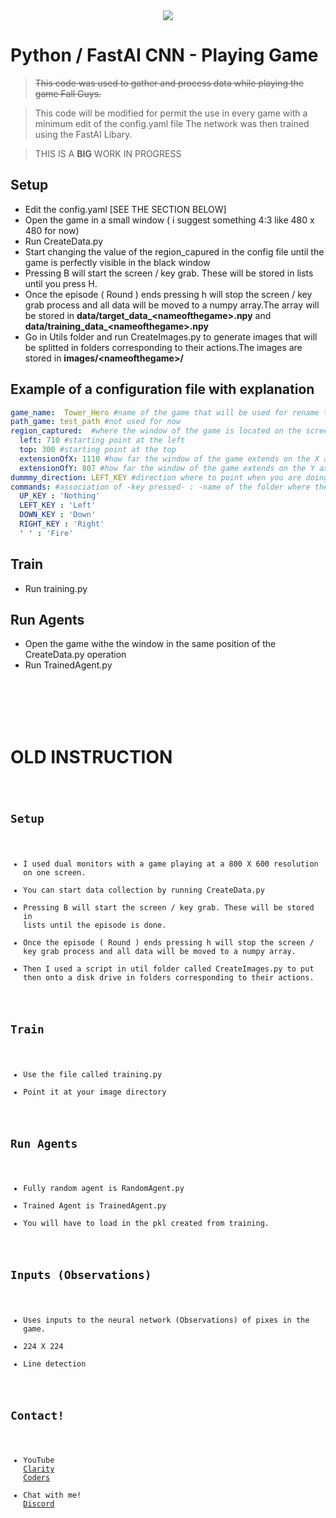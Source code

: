 <div style="width:100%; text-align:center"><img src="https://i.imgur.com/GaRw83d.jpg"></div>

# Python / FastAI CNN - Playing Game
> <del>This code was used to gather and process data while playing the game Fall Guys.</del> 

> This code will be modified for permit the use in every game with a minimum edit of the config.yaml file
> The network was then trained using the FastAI Libary.

> THIS IS A <B>BIG</B> WORK IN PROGRESS

## Setup
- Edit the config.yaml [SEE THE SECTION BELOW]
- Open the game in a small window ( i suggest something 4:3 like 480 x 480 for now)
- Run CreateData.py
- Start changing the value of the region_capured in the config file until the game is perfectly visible in the black window
- Pressing B will start the screen / key grab. These will be stored in lists until you press H.
- Once the episode ( Round ) ends pressing h will stop the screen / key grab process and all data will be moved to a numpy array.The array will be stored in <b>data/target_data_\<nameofthegame\>.npy</b> and <b>data/training_data_\<nameofthegame\>.npy</b>
- Go in Utils folder and run CreateImages.py to generate images that will be splitted in folders corresponding to their actions.The images are stored in <b>images/\<nameofthegame\>/</b>



## Example of a configuration file with explanation
```yaml
game_name:  Tower_Hero #name of the game that will be used for rename the folder and the model (please use underscore intead of space)
path_game: test_path #not used for now
region_captured:  #where the window of the game is located on the screen
  left: 710 #starting point at the left
  top: 300 #starting point at the top
  extensionOfX: 1110 #how far the window of the game extends on the X axis (starting from the left point)
  extensionOfY: 807 #how far the window of the game extends on the Y axis (starting from the top point)
dummmy_direction: LEFT_KEY #direction where to point when you are doing nothing in the game
commands: #association of -key pressed- : -name of the folder where the image will be stored-
  UP_KEY : 'Nothing'
  LEFT_KEY : 'Left'
  DOWN_KEY : 'Down'
  RIGHT_KEY : 'Right'
  ' ' : 'Fire'
```

## Train
- Run training.py


## Run Agents
- Open the game withe the window in the same position of the CreateData.py operation
- Run TrainedAgent.py


<br><br><br><br>
# OLD INSTRUCTION
<code>

## Setup
- I used dual monitors with a game playing at a 800 X 600 resolution on one screen.
- You can start data collection by running CreateData.py
- Pressing B will start the screen / key grab. These will be stored in lists until the episode is done.
- Once the episode ( Round ) ends pressing h will stop the screen / key grab process and all data will be moved to a numpy array.
- Then I used a script in util folder called CreateImages.py to put then onto a disk drive in folders corresponding to their actions.

## Train
- Use the file called training.py
- Point it at your image directory

## Run Agents
- Fully random agent is RandomAgent.py
- Trained Agent is TrainedAgent.py
- You will have to load in the pkl created from training.

## Inputs (Observations)
- Uses inputs to the neural network (Observations) of pixes in the game.
- 224 X 224
- Line detection

## Contact!
- YouTube <a href="https://www.youtube.com/claritycoders" target="_blank">Clarity Coders</a>
- Chat with me! <a href="https://discord.gg/cAWW5qq" target="_blank">Discord</a>
</code>